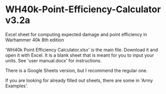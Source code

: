 # WH40k-Point-Efficiency-Calculator v3.2a
Excel sheet for computing expected damage and point efficiency in Warhammer 40k 8th edition

'WH40k Point Efficiency Calculator.xlsx' is the main file. Download it and open it with Excel. 
It is a blank sheet that is meant for you to input your units. See 'user manual.docx' for instructions.

There is a Google Sheets version, but I recommend the regular one.

If you are looking for already filled out sheets, there are some in 'Army Examples'.
